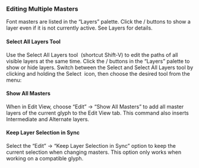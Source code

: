 ### Editing Multiple Masters

Font masters are listed in the “Layers” palette.
Click the / buttons to show a layer even if it is not currently active.
See Layers for details.

#### Select All Layers Tool

Use the Select All Layers tool  (shortcut Shift-V) to edit the paths of all visible layers at the same  time.
Click the / buttons in the “Layers” palette to show or hide layers.
Switch between the Select and Select All Layers tool by clicking and holding the Select  icon, then choose the desired tool from the menu:

#### Show All Masters

When in Edit View, choose “Edit” → “Show All Masters” to add all master layers of the current glyph to the Edit View tab.
This command also inserts Intermediate and Alternate layers.

#### Keep Layer Selection in Sync

Select the “Edit” → “Keep Layer Selection in Sync” option to keep the current selection when changing masters.
This option only works when working on a compatible glyph.